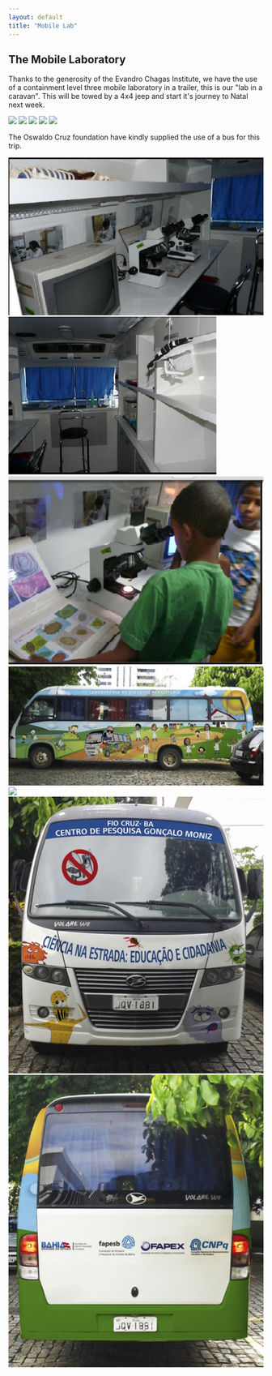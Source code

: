 ```yaml
---
layout: default
title: "Mobile Lab"
---
```


## The Mobile Laboratory 

Thanks to the generosity of the Evandro Chagas Institute, we have the use 
of a containment level three mobile laboratory in a trailer, this is our
"lab in a caravan". This will be towed by a 4x4 jeep and start it's journey
to Natal next week.

<img src="images/mobilelab/And. Laboratoìrio - Corte lateral direito.jpg" />
<img src="images/mobilelab/And. Laboratoìrio - Corte lateral esquerdo.jpg" />
<img src="images/mobilelab/And. Laboratoìrio - Cortes frontal e traseiro.jpg" />
<img src="images/mobilelab/And. Laboratoìrio - Planta baixa.jpg" />
<img src="images/mobilelab/And. Laboratoìrio - Vista lateral direita.jpg" />

The Oswaldo Cruz foundation have kindly supplied the use of a bus for this
trip.

<img src="images/mobilelab/lab onibus1.jpg" />
<img src="images/mobilelab/lab onibus2.jpg" />
<img src="images/mobilelab/lab onibus3.jpg" />
<img src="images/mobilelab/onibus1.jpg" />
<img src="images/mobilelab/onibus2.jpg" />
<img src="images/mobilelab/onibus3.jpg" />
<img src="images/mobilelab/onibus4.jpg" />
